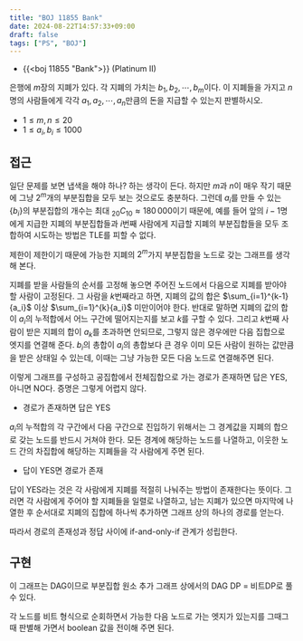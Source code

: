 ```yaml
---
title: "BOJ 11855 Bank"
date: 2024-08-22T14:57:33+09:00
draft: false
tags: ["PS", "BOJ"]
---
```


* {{<boj 11855 "Bank">}} (Platinum II)

은행에 $m$장의 지폐가 있다. 각 지폐의 가치는 $b_1, b_2, \cdots, b_m$이다. 이 지폐들을 가지고 $n$명의 사람들에게 각각 $a_1, a_2, \cdots, a_n$만큼의 돈을 지급할 수 있는지 판별하시오.

<!--more-->

* $1 \le m, n \le 20$
* $1 \le a_i, b_i \le 1000$

## 접근

일단 문제를 보면 냅색을 해야 하나? 하는 생각이 든다. 하지만 $m$과 $n$이 매우 작기 때문에 그냥 $2^m$개의 부분집합을 모두 보는 것으로도 충분하다. 그런데 $a_i$를 만들 수 있는 $\{b_i\}$의 부분집합의 개수는 최대 $_20 C _10 \approx 180\,000$이기 때문에, 예를 들어 앞의 $i-1$명에게 지급한 지폐의 부분집합들과 $i$번째 사람에게 지급할 지폐의 부분집합들을 모두 조합하여 시도하는 방법은 TLE를 피할 수 없다.

제한이 제한이기 때문에 가능한 지폐의 $2^m$가지 부분집합을 노드로 갖는 그래프를 생각해 본다.

지폐를 받을 사람들의 순서를 고정해 놓으면 주어진 노드에서 다음으로 지폐를 받아야 할 사람이 고정된다. 그 사람을 $k$번째라고 하면, 지폐의 값의 합은 $\sum_{i=1}^{k-1}{a_i}$ 이상 $\sum_{i=1}^{k}{a_i}$ 미만이어야 한다. 반대로 말하면 지폐의 값의 합이 $a_i$의 누적합에서 어느 구간에 떨어지는지를 보고 $k$를 구할 수 있다. 그리고 $k$번째 사람이 받은 지폐의 합이 $a_k$를 초과하면 안되므로, 그렇지 않은 경우에만 다음 집합으로 엣지를 연결해 준다. $b_i$의 총합이 $a_i$의 총합보다 큰 경우 이미 모든 사람이 원하는 값만큼을 받은 상태일 수 있는데, 이때는 그냥 가능한 모든 다음 노드로 연결해주면 된다.

이렇게 그래프를 구성하고 공집합에서 전체집합으로 가는 경로가 존재하면 답은 YES, 아니면 NO다. 증명은 그렇게 어렵지 않다.

* 경로가 존재하면 답은 YES

$a_i$의 누적합의 각 구간에서 다음 구간으로 진입하기 위해서는 그 경계값을 지폐의 합으로 갖는 노드를 반드시 거쳐야 한다. 모든 경계에 해당하는 노드를 나열하고, 이웃한 노드 간의 차집합에 해당하는 지폐들을 각 사람에게 주면 된다.

* 답이 YES면 경로가 존재

답이 YES라는 것은 각 사람에게 지폐를 적절히 나눠주는 방법이 존재한다는 뜻이다. 그러면 각 사람에게 주어야 할 지폐들을 일렬로 나열하고, 남는 지폐가 있으면 마지막에 나열한 후 순서대로 지폐의 집합에 하나씩 추가하면 그래프 상의 하나의 경로를 얻는다.

따라서 경로의 존재성과 정답 사이에 if-and-only-if 관계가 성립한다.

## 구현

이 그래프는 DAG이므로 부분집합 원소 추가 그래프 상에서의 DAG DP = 비트DP로 풀 수 있다.

각 노드를 비트 형식으로 순회하면서 가능한 다음 노드로 가는 엣지가 있는지를 그때그때 판별해 가면서 boolean 값을 전이해 주면 된다.